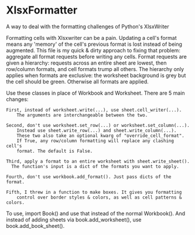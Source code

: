 # XlsxFormatter
A way to deal with the formatting challenges of Python's XlsxWriter


Formatting cells with Xlsxwriter can be a pain. Updating a cell's format means
    any 'memory' of the cell's previous format is lost instead of being augmented.
    This file is my quick & dirty approach to fixing that problem: aggregate all
    format requests before writing any cells. Format requests are given a
    hierarchy: requests across an entire sheet are lowest, then row/column
    formats, and cell formats trump all others. The hierarchy only applies when
    formats are exclusive: the worksheet background is grey but the cell
    should be green. Otherwise all formats are applied.


  Use these classes in place of Workbook and Worksheet. There are 5 main changes:
  
	First, instead of worksheet.write(...), use sheet.cell_writer(...). 
		The arguments are interchangeable between the two.

	Second, don't use worksheet.set_row(...) or worksheet.set_column(...).
		Instead use sheet.write_row(...) and sheet.write_column(...).
		These two also take an optional kwarg of "override_cell_format".
		If True, any row/column formatting will replace any clashing cell's
		format. The default is False.

	Third, apply a format to an entire worksheet with sheet.write_sheet().
	  The function's input is a dict of the formats you want to apply.

	Fourth, don't use workbook.add_format(). Just pass dicts of the format.

	Fifth, I threw in a function to make boxes. It gives you formatting
		control over border styles & colors, as well as cell patterns & colors.

To use, import Book() and use that instead of the normal Workbook(). 
And instead of adding sheets via book.add_worksheet(), use book.add_book_sheet().
